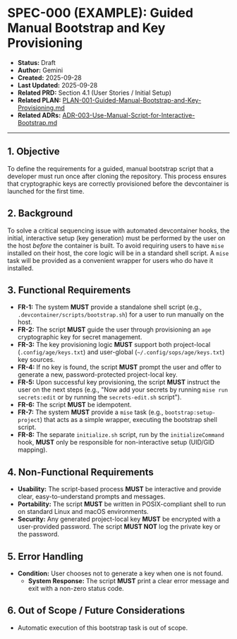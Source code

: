 # SPEC-000 (EXAMPLE): Guided Manual Bootstrap and Key Provisioning

*   **Status:** Draft
*   **Author:** Gemini
*   **Created:** 2025-09-28
*   **Last Updated:** 2025-09-28
*   **Related PRD:** Section 4.1 (User Stories / Initial Setup)
*   **Related PLAN:** [PLAN-001-Guided-Manual-Bootstrap-and-Key-Provisioning.md](./PLAN-001-Guided-Manual-Bootstrap-and-Key-Provisioning.md)
*   **Related ADRs:** [ADR-003-Use-Manual-Script-for-Interactive-Bootstrap.md](../adr/ADR-003-Use-Manual-Script-for-Interactive-Bootstrap.md)

---

## 1. Objective

To define the requirements for a guided, manual bootstrap script that a developer must run once after cloning the repository. This process ensures that cryptographic keys are correctly provisioned before the devcontainer is launched for the first time.

## 2. Background

To solve a critical sequencing issue with automated devcontainer hooks, the initial, interactive setup (key generation) must be performed by the user on the host *before* the container is built. To avoid requiring users to have `mise` installed on their host, the core logic will be in a standard shell script. A `mise` task will be provided as a convenient wrapper for users who do have it installed.

## 3. Functional Requirements

*   **FR-1:** The system **MUST** provide a standalone shell script (e.g., `.devcontainer/scripts/bootstrap.sh`) for a user to run manually on the host.
*   **FR-2:** The script **MUST** guide the user through provisioning an `age` cryptographic key for secret management.
*   **FR-3:** The key provisioning logic **MUST** support both project-local (`.config/age/keys.txt`) and user-global (`~/.config/sops/age/keys.txt`) key sources.
*   **FR-4:** If no key is found, the script **MUST** prompt the user and offer to generate a new, password-protected project-local key.
*   **FR-5:** Upon successful key provisioning, the script **MUST** instruct the user on the next steps (e.g., "Now add your secrets by running `mise run secrets:edit` or by running the `secrets-edit.sh` script").
*   **FR-6:** The script **MUST** be idempotent.
*   **FR-7:** The system **MUST** provide a `mise` task (e.g., `bootstrap:setup-project`) that acts as a simple wrapper, executing the bootstrap shell script.
*   **FR-8:** The separate `initialize.sh` script, run by the `initializeCommand` hook, **MUST** only be responsible for non-interactive setup (UID/GID mapping).

## 4. Non-Functional Requirements

*   **Usability:** The script-based process **MUST** be interactive and provide clear, easy-to-understand prompts and messages.
*   **Portability:** The script **MUST** be written in POSIX-compliant shell to run on standard Linux and macOS environments.
*   **Security:** Any generated project-local key **MUST** be encrypted with a user-provided password. The script **MUST NOT** log the private key or the password.

## 5. Error Handling

*   **Condition:** User chooses not to generate a key when one is not found.
    *   **System Response:** The script **MUST** print a clear error message and exit with a non-zero status code.

## 6. Out of Scope / Future Considerations

*   Automatic execution of this bootstrap task is out of scope.
